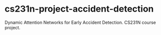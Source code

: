 # cs231n-project-accident-detection
Dynamic Attention Networks for Early Accident Detection. CS231N course project.
